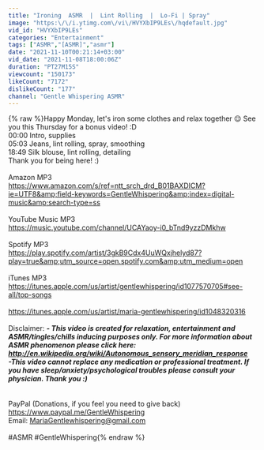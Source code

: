 ```yaml
---
title: "Ironing  ASMR  |  Lint Rolling  |  Lo-Fi | Spray"
image: "https:\/\/i.ytimg.com\/vi\/HVYXbIP9LEs\/hqdefault.jpg"
vid_id: "HVYXbIP9LEs"
categories: "Entertainment"
tags: ["ASMR","[ASMR]","asmr"]
date: "2021-11-10T00:21:14+03:00"
vid_date: "2021-11-08T18:00:06Z"
duration: "PT27M15S"
viewcount: "150173"
likeCount: "7172"
dislikeCount: "177"
channel: "Gentle Whispering ASMR"
---
```

{% raw %}Happy Monday, let's iron some clothes and relax together 😌 See you this Thursday for a bonus video! :D <br />00:00 Intro, supplies<br />05:03 Jeans, lint rolling, spray, smoothing<br />18:49 Silk blouse, lint rolling, detailing<br />Thank you for being here! :) <br /><br />Amazon MP3<br /><a rel="nofollow" target="blank" href="https://www.amazon.com/s/ref=ntt_srch_drd_B01BAXDICM?ie=UTF8&amp;field-keywords=GentleWhispering&amp;index=digital-music&amp;search-type=ss">https://www.amazon.com/s/ref=ntt_srch_drd_B01BAXDICM?ie=UTF8&amp;field-keywords=GentleWhispering&amp;index=digital-music&amp;search-type=ss</a><br /><br />YouTube Music MP3<br /><a rel="nofollow" target="blank" href="https://music.youtube.com/channel/UCAYaoy-i0_bTnd9yzzDMkhw">https://music.youtube.com/channel/UCAYaoy-i0_bTnd9yzzDMkhw</a><br /><br />Spotify MP3<br /><a rel="nofollow" target="blank" href="https://play.spotify.com/artist/3gkB9Cdx4UuWQxjhelyd87?play=true&amp;utm_source=open.spotify.com&amp;utm_medium=open">https://play.spotify.com/artist/3gkB9Cdx4UuWQxjhelyd87?play=true&amp;utm_source=open.spotify.com&amp;utm_medium=open</a><br /><br />iTunes MP3<br /><a rel="nofollow" target="blank" href="https://itunes.apple.com/us/artist/gentlewhispering/id1077570705#see-all/top-songs">https://itunes.apple.com/us/artist/gentlewhispering/id1077570705#see-all/top-songs</a><br /><br /><a rel="nofollow" target="blank" href="https://itunes.apple.com/us/artist/maria-gentlewhispering/id1048320316">https://itunes.apple.com/us/artist/maria-gentlewhispering/id1048320316</a><br /><br />Disclaimer: ***- This video is created for relaxation, entertainment and ASMR/tingles/chills inducing purposes only. For more information about ASMR phenomenon please click here: <a rel="nofollow" target="blank" href="http://en.wikipedia.org/wiki/Autonomous_sensory_meridian_response">http://en.wikipedia.org/wiki/Autonomous_sensory_meridian_response</a> <br />-This video cannot replace any medication or professional treatment. If you have sleep/anxiety/psychological troubles please consult your physician. Thank you :) <br />***<br /><br />PayPal (Donations, if you feel you need to give back) <a rel="nofollow" target="blank" href="https://www.paypal.me/GentleWhispering">https://www.paypal.me/GentleWhispering</a><br />Email: MariaGentlewhispering@gmail.com<br /><br />#ASMR #GentleWhispering{% endraw %}
